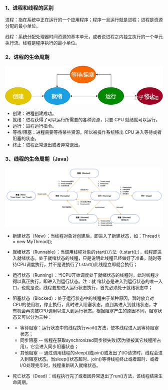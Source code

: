 ### 1、进程和线程的区别

进程：指在系统中正在运行的一个应用程序；程序一旦运行就是进程；进程是资源分配的最小单位。

线程：系统分配处理器时间资源的基本单元，或者说进程之内独立执行的一个单元执行流。线程是程序执行的最小单位。

### 2、进程的生命周期

![img](./resource/15-1-1.jpg)



- 创建：进程创建成功。
- 就绪：进程获得了可以运行所需要的各种资源，只要 CPU 就绪就可以运行。
- 运行：进程运行指令。
- 等待/阻塞：进程需要等待某些资源，所以被操作系统移出 CPU 进入等待或者阻塞的状态。
- 终止：进程正常退出或者异常退出。

### 3、线程的生命周期（Java）

![img](./resource/15-1-2.jpg)

- 新建状态（New）：当线程对象对创建后，即进入了新建状态，如：Thread t = new MyThread();

- 就绪状态（Runnable）：当调用线程对象的start()方法（t.start();），线程即进入就绪状态。处于就绪状态的线程，只是说明此线程已经做好了准备，随时等待CPU调度执行，并不是说执行了t.start()此线程立即就会执行；

- 运行状态（Running）：当CPU开始调度处于就绪状态的线程时，此时线程才得以真正执行，即进入到运行状态。注：就   绪状态是进入到运行状态的唯一入口，也就是说，线程要想进入运行状态执行，首先必须处于就绪状态中；

- 阻塞状态（Blocked）：处于运行状态中的线程由于某种原因，暂时放弃对CPU的使用权，停止执行，此时进入阻塞状态，直到其进入到就绪状态，才 有机会再次被CPU调用以进入到运行状态。根据阻塞产生的原因不同，阻塞状态又可以分为三种：

- - 等待阻塞：运行状态中的线程执行wait()方法，使本线程进入到等待阻塞状态；
  - 同步阻塞 -- 线程在获取synchronized同步锁失败(因为锁被其它线程所占用)，它会进入同步阻塞状态；
  - 其他阻塞 -- 通过调用线程的sleep()或join()或发出了I/O请求时，线程会进入到阻塞状态。当sleep()状态超时、join()等待线程终止或者超时、或者I/O处理完毕时，线程重新转入就绪状态。

- 死亡状态（Dead）：线程执行完了或者因异常退出了run()方法，该线程结束生命周期。